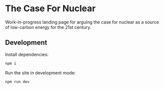 The Case For Nuclear
====================

Work-in-progress landing page for arguing the case for nuclear as a source of low-carbon energy for the 21st century.

## Development

Install dependencies:

```bash
npm i
```

Run the site in development mode:

```bash
npm run dev
```
